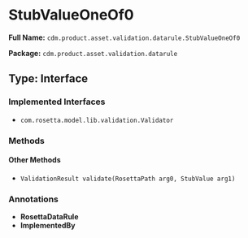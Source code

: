 # StubValueOneOf0

**Full Name:** `cdm.product.asset.validation.datarule.StubValueOneOf0`

**Package:** `cdm.product.asset.validation.datarule`

## Type: Interface

### Implemented Interfaces

- `com.rosetta.model.lib.validation.Validator`

### Methods

#### Other Methods

- `ValidationResult validate(RosettaPath arg0, StubValue arg1)`

### Annotations

- **RosettaDataRule**
- **ImplementedBy**

